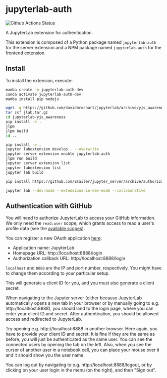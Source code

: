 # jupyterlab-auth

![Github Actions Status](https://github.com/davidbrochart/jupyterlab-auth/workflows/Build/badge.svg)

A JupyterLab extension for authentication.


This extension is composed of a Python package named `jupyterlab-auth`
for the server extension and a NPM package named `jupyterlab-auth`
for the frontend extension.


## Install

To install the extension, execute:

```bash
mamba create -n jupyterlab-auth-dev
conda activate jupyterlab-auth-dev
mamba install pip nodejs

wget -q https://github.com/davidbrochart/jupyterlab/archive/yjs_awareness.tar.gz -O jlab.tar.gz
tar zxf jlab.tar.gz
cd jupyterlab-yjs_awareness
pip install -e .
jlpm
jlpm build
cd ..

pip install -e .
jupyter labextension develop . --overwrite
jupyter server extension enable jupyterlab-auth
jlpm run build
jupyter server extension list
jupyter labextension list
jupyter lab build

pip install https://github.com/Zsailer/jupyter_server/archive/authorization.zip

jupyter lab --dev-mode --extensions-in-dev-mode --collaborative
```

## Authentication with GitHub

You will need to authorize JupyterLab to access your GitHub information. We only need the
`read:user` scope, which grants access to read a user's profile data (see the
[available scopes](https://docs.github.com/en/developers/apps/building-oauth-apps/scopes-for-oauth-apps#available-scopes)).

You can register a new OAuth application [here](https://github.com/settings/applications/new):
- Application name: JupyterLab
- Homepage URL: http://localhost:8888/login
- Authorization callback URL: http://localhost:8888/login

`localhost` and `8888` are the IP and port number, respectively. You might have to change them
according to your particular setup.

This will generate a client ID for you, and you must also generate a client secret.

When navigating to the Jupyter server (either because JupyterLab automatically opens a new tab in
your browser or by manually going to e.g. http://localhost:8888), you should land to the
login page, where you can enter your client ID and secret. After authentication, you should be
allowed access and redirected to JupyterLab.

Try opening e.g. http://localhost:8888 in another browser. Here again, you have to provide your
client ID and secret. It is fine if they are the same as before, you will just be authenticated as
the same user. You can see the connected users by opening the tab on the left. Also, when you see
the cursor of another user in a notebook cell, you can place your mouse over it and it should show
you the user name.

You can log out by navigating to e.g. http://localhost:8888/logout, or by clicking on your user
login in the menu (on the right), and then "Sign out".
